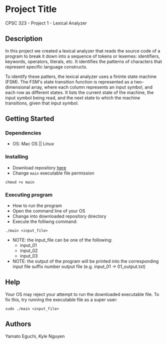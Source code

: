 # Project Title

CPSC 323 - Project 1 - Lexical Analyzer

## Description

In this project we created a lexical analyzer that reads the source code of a program to break it down into a sequence of tokens or lexemes: identifiers, keywords, operators, literals, etc. It identifies the patterns of characters that represent specific language constructs.

To identify these patters, the lexical analyzer uses a fininte state machine (FSM). The FSM's state transition function is represented as a two-dimensional array, where each column represents an input symbol, and each row as different states. It lists the current state of the machine, the input symbol being read, and the next state to which the machine transitions, given that input symbol.

## Getting Started

### Dependencies

* OS: Mac OS || Linux

### Installing

* Download repository [here](https://drive.google.com/drive/folders/1-hHyjDu8-U9jEtvkZXcql5gZyLFBQCNO?usp=share_link)
* Change ```main``` executable file permission
```
chmod +x main
```

### Executing program

* How to run the program
* Open the command line of your OS
* Change into downloaded repository directory
* Execute the folliwng command:
```
./main <input_file>
```
* NOTE: the input_file can be one of the following:
    * input_01
    * input_02
    * input_03
* NOTE: the output of the program will be printed into the corresponding input file suffix number output file (e.g. input_01 -> 01_output.txt)

## Help

Your OS may reject your attempt to run the downloaded executable file. To fix this, try running the executable file as a super user:
```
sudo ./main <input_file>
```

## Authors

Yamato Eguchi, 
Kyle Nguyen